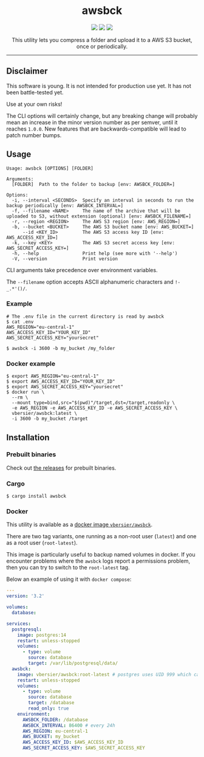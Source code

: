<h1 align="center">awsbck</h1>

<p align="center">
  <a href="https://github.com/beeb/awsbck-rs/actions/workflows/ci.yml"><img src="https://img.shields.io/github/actions/workflow/status/beeb/awsbck-rs/ci.yml?style=flat-square" /></a>
  <a href="https://crates.io/crates/awsbck"><img src="https://img.shields.io/crates/v/awsbck.svg?style=flat-square" /></a>
  <a href="https://github.com/beeb/awsbck-rs/blob/main/LICENSE-MIT"><img src="https://img.shields.io/crates/l/awsbck.svg?style=flat-square" /></a>
</p>

<p align="center">
  This utility lets you compress a folder and upload it to a AWS S3 bucket, once or periodically.
</p>

<hr/>

## Disclaimer

This software is young. It is not intended for production use yet. It has not been battle-tested yet.

Use at your own risks!

The CLI options will certainly change, but any breaking change will probably mean an increase in the minor version
number as per semver, until it reaches `1.0.0`. New features that are backwards-compatible will lead to patch number
bumps.

## Usage

```
Usage: awsbck [OPTIONS] [FOLDER]

Arguments:
  [FOLDER]  Path to the folder to backup [env: AWSBCK_FOLDER=]

Options:
  -i, --interval <SECONDS>  Specify an interval in seconds to run the backup periodically [env: AWSBCK_INTERVAL=]
  -f, --filename <NAME>     The name of the archive that will be uploaded to S3, without extension (optional) [env: AWSBCK_FILENAME=]
  -r, --region <REGION>     The AWS S3 region [env: AWS_REGION=]
  -b, --bucket <BUCKET>     The AWS S3 bucket name [env: AWS_BUCKET=]
      --id <KEY_ID>         The AWS S3 access key ID [env: AWS_ACCESS_KEY_ID=]
  -k, --key <KEY>           The AWS S3 secret access key [env: AWS_SECRET_ACCESS_KEY=]
  -h, --help                Print help (see more with '--help')
  -V, --version             Print version
```

CLI arguments take precedence over environment variables.

The `--filename` option accepts ASCII alphanumeric characters and `!-_.*'()/`.

### Example

```shell
# The .env file in the current directory is read by awsbck
$ cat .env
AWS_REGION="eu-central-1"
AWS_ACCESS_KEY_ID="YOUR_KEY_ID"
AWS_SECRET_ACCESS_KEY="yoursecret"

$ awsbck -i 3600 -b my_bucket /my_folder
```

### Docker example

```
$ export AWS_REGION="eu-central-1"
$ export AWS_ACCESS_KEY_ID="YOUR_KEY_ID"
$ export AWS_SECRET_ACCESS_KEY="yoursecret"
$ docker run \
  --rm \
  --mount type=bind,src="$(pwd)"/target,dst=/target,readonly \
  -e AWS_REGION -e AWS_ACCESS_KEY_ID -e AWS_SECRET_ACCESS_KEY \
  vbersier/awsbck:latest \
  -i 3600 -b my_bucket /target
```

## Installation

### Prebuilt binaries

Check out [the releases](https://github.com/beeb/awsbck-rs/releases) for prebuilt binaries.

### Cargo

```shell
$ cargo install awsbck
```

### Docker

This utility is available as a [docker image `vbersier/awsbck`](https://hub.docker.com/r/vbersier/awsbck).

There are two tag variants, one running as a non-root user (`latest`) and one as a root user (`root-latest`).

This image is particularly useful to backup named volumes in docker. If you encounter problems where the `awsbck` logs
report a permissions problem, then you can try to switch to the `root-latest` tag.

Below an example of using it with `docker compose`:

```yml
---
version: '3.2'

volumes:
  database:

services:
  postgresql:
    image: postgres:14
    restart: unless-stopped
    volumes:
      - type: volume
        source: database
        target: /var/lib/postgresql/data/
  awsbck:
    image: vbersier/awsbck:root-latest # postgres uses UID 999 which can't be accessed as nonroot
    restart: unless-stopped
    volumes:
      - type: volume
        source: database
        target: /database
        read_only: true
    environment:
      AWSBCK_FOLDER: /database
      AWSBCK_INTERVAL: 86400 # every 24h
      AWS_REGION: eu-central-1
      AWS_BUCKET: my_bucket
      AWS_ACCESS_KEY_ID: $AWS_ACCESS_KEY_ID
      AWS_SECRET_ACCESS_KEY: $AWS_SECRET_ACCESS_KEY
```
